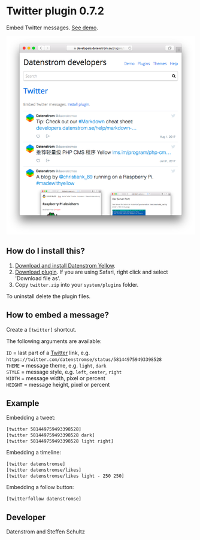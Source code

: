 Twitter plugin 0.7.2
====================
Embed Twitter messages. [See demo](https://developers.datenstrom.se/plugins/twitter).

<p align="center"><img src="twitter-screenshot.png?raw=true" alt="Screenshot"></p>

## How do I install this?

1. [Download and install Datenstrom Yellow](https://github.com/datenstrom/yellow/).
2. [Download plugin](https://github.com/datenstrom/yellow-plugins/raw/master/zip/twitter.zip). If you are using Safari, right click and select 'Download file as'.
3. Copy `twitter.zip` into your `system/plugins` folder.

To uninstall delete the plugin files.

## How to embed a message?

Create a `[twitter]` shortcut. 

The following arguments are available:
 
`ID` = last part of a [Twitter](https://www.twitter.com) link, e.g. `https://twitter.com/datenstromse/status/581449759493398528`  
`THEME` = message theme, e.g. `light`, `dark`  
`STYLE` = message style, e.g. `left`, `center`, `right`  
`WIDTH` = message width, pixel or percent  
`HEIGHT` = message height, pixel or percent  

## Example

Embedding a tweet:

    [twitter 581449759493398528]
    [twitter 581449759493398528 dark]
    [twitter 581449759493398528 light right]

Embedding a timeline:

    [twitter datenstromse]
    [twitter datenstromse/likes]
    [twitter datenstromse/likes light - 250 250]

Embedding a follow button:

    [twitterfollow datenstromse]

## Developer

Datenstrom and Steffen Schultz
